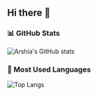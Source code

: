 ## Hi there 👋

<!--
**ArshiaYousefnia/ArshiaYousefnia** is a ✨ _special_ ✨ repository because its `README.md` (this file) appears on your GitHub profile.

Here are some ideas to get you started:

- 🔭 I’m currently working on ...
- 🌱 I’m currently learning ...
- 👯 I’m looking to collaborate on ...
- 🤔 I’m looking for help with ...
- 💬 Ask me about ...
- 📫 How to reach me: ...
- 😄 Pronouns: ...
- ⚡ Fun fact: ...
-->

### 📊 GitHub Stats
![Arshia's GitHub stats](https://github-readme-stats.vercel.app/api?username=ArshiaYousefnia&show_icons=true&theme=radical)

### 🧠 Most Used Languages
![Top Langs](https://github-readme-stats.vercel.app/api/top-langs/?username=ArshiaYousefnia&layout=compact&theme=radical)

